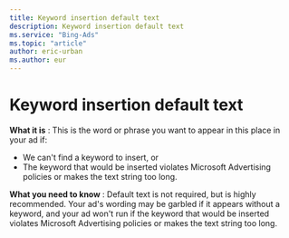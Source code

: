 ```yaml
---
title: Keyword insertion default text
description: Keyword insertion default text
ms.service: "Bing-Ads"
ms.topic: "article"
author: eric-urban
ms.author: eur
---
```


# Keyword insertion default text

**What it is** : This is the word or phrase you want to appear in this place in your ad if:
- We can't find a keyword to insert, or
- The keyword that would be inserted violates Microsoft Advertising policies or makes the text string too long.

**What you need to know** : Default text is not required, but is highly recommended. Your ad's wording may be garbled if it appears without a keyword, and your ad won't run if the keyword that would be inserted violates Microsoft Advertising policies or makes the text string too long.


